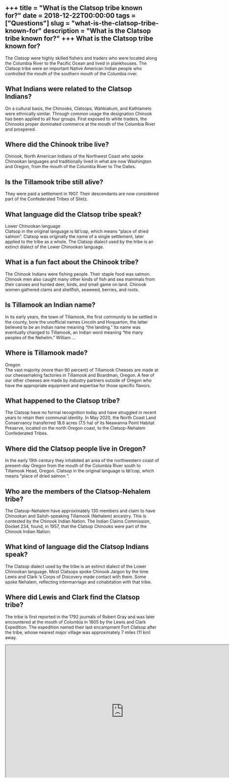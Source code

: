 +++
title = "What is the Clatsop tribe known for?"
date = 2018-12-22T00:00:00
tags = ["Questions"]
slug = "what-is-the-clatsop-tribe-known-for"
description = "What is the Clatsop tribe known for?"
+++
What is the Clatsop tribe known for?
------------------------------------

The Clatsop were highly skilled fishers and traders who were located along the Columbia River to the Pacific Ocean and lived in plankhouses. The Clatsop tribe were an important Native American Indian people who controlled the mouth of the southern mouth of the Columbia river.

What Indians were related to the Clatsop Indians?
-------------------------------------------------

On a cultural basis, the Chinooks, Clatsops, Wahkiakum, and Kathlamets were ethnically similar. Through common usage the designation Chinook has been applied to all four groups. First exposed to white traders, the Chinooks proper dominated commerce at the mouth of the Columbia River and prospered.

Where did the Chinook tribe live?
---------------------------------

Chinook, North American Indians of the Northwest Coast who spoke Chinookan languages and traditionally lived in what are now Washington and Oregon, from the mouth of the Columbia River to The Dalles.

Is the Tillamook tribe still alive?
-----------------------------------

They were paid a settlement in 1907. Their descendants are now considered part of the Confederated Tribes of Siletz.

What language did the Clatsop tribe speak?
------------------------------------------

Lower Chinookan language  
Clatsop in the original language is łät’cαp, which means “place of dried salmon”. Clatsop was originally the name of a single settlement, later applied to the tribe as a whole. The Clatsop dialect used by the tribe is an extinct dialect of the Lower Chinookan language.

What is a fun fact about the Chinook tribe?
-------------------------------------------

The Chinook Indians were fishing people. Their staple food was salmon. Chinook men also caught many other kinds of fish and sea mammals from their canoes and hunted deer, birds, and small game on land. Chinook women gathered clams and shellfish, seaweed, berries, and roots.

Is Tillamook an Indian name?
----------------------------

In its early years, the town of Tillamook, the first community to be settled in the county, bore the unofficial names Lincoln and Hoquarton, the latter believed to be an Indian name meaning “the landing.” Its name was eventually changed to Tillamook, an Indian word meaning “the many peoples of the Nehelim.” William …

Where is Tillamook made?
------------------------

Oregon  
The vast majority (more than 90 percent) of Tillamook Cheeses are made at our cheesemaking factories in Tillamook and Boardman, Oregon. A few of our other cheeses are made by industry partners outside of Oregon who have the appropriate equipment and expertise for those specific flavors.

What happened to the Clatsop tribe?
-----------------------------------

The Clatsop have no formal recognition today and have struggled in recent years to retain their communal identity. In May 2020, the North Coast Land Conservancy transferred 18.6 acres (7.5 ha) of its Neawanna Point Habitat Preserve, located on the north Oregon coast, to the Clatsop-Nehalem Confederated Tribes.

Where did the Clatsop people live in Oregon?
--------------------------------------------

In the early 19th century they inhabited an area of the northwestern coast of present-day Oregon from the mouth of the Columbia River south to Tillamook Head, Oregon. Clatsop in the original language is łät’cαp, which means “place of dried salmon “.

Who are the members of the Clatsop-Nehalem tribe?
-------------------------------------------------

The Clatsop-Nehalem have approximately 130 members and claim to have Chinookan and Salish-speaking Tillamook (Nehalem) ancestry. This is contested by the Chinook Indian Nation. The Indian Claims Commission, Docket 234, found, in 1957, that the Clatsop Chinooks were part of the Chinook Indian Nation.

What kind of language did the Clatsop Indians speak?
----------------------------------------------------

The Clatsop dialect used by the tribe is an extinct dialect of the Lower Chinookan language. Most Clatsops spoke Chinook Jargon by the time Lewis and Clark ‘s Corps of Discovery made contact with them. Some spoke Nehalem, reflecting intermarriage and cohabitation with that tribe.

Where did Lewis and Clark find the Clatsop tribe?
-------------------------------------------------

The tribe is first reported in the 1792 journals of Robert Gray and was later encountered at the mouth of Columbia in 1805 by the Lewis and Clark Expedition. The expedition named their last encampment Fort Clatsop after the tribe, whose nearest major village was approximately 7 miles (11 km) away.

<iframe allow="accelerometer; autoplay; clipboard-write; encrypted-media; gyroscope; picture-in-picture" allowfullscreen="" class="__youtube_prefs__  epyt-is-override  no-lazyload" data-no-lazy="1" data-origheight="433" data-origwidth="770" data-skipgform_ajax_framebjll="" height="433" id="_ytid_73515" loading="lazy" src="https://www.youtube.com/embed/EAZ2xp_R6nM?enablejsapi=1&autoplay=0&cc_load_policy=0&cc_lang_pref=&iv_load_policy=1&loop=0&modestbranding=0&rel=1&fs=1&playsinline=0&autohide=2&theme=dark&color=red&controls=1&" title="YouTube player" width="770"></iframe>